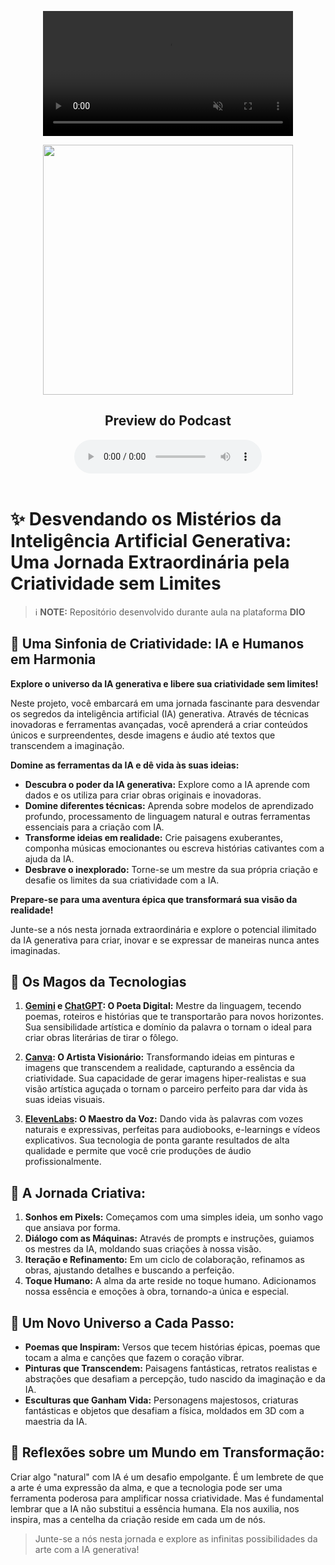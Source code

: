 <p align="center">
    <video src="/assets/video-ia.mp4" width="400" muted loop autoplay></video>
</p>

<p align="center">
    <image src="/assets/videoframe_1668.png" width="400"></video>
</p>


<h2 align="center">Preview do Podcast</h2>

<div align="center">
    <audio src="assets/audio.mp3" controls title="Podcast-IA"></audio>
</div>
<br>

# ✨ **Desvendando os Mistérios da Inteligência Artificial Generativa:** Uma Jornada Extraordinária pela Criatividade sem Limites

> ℹ️ **NOTE:** Repositório desenvolvido durante aula na plataforma **DIO**

## 📒 Uma Sinfonia de Criatividade: IA e Humanos em Harmonia

**Explore o universo da IA generativa e libere sua criatividade sem limites!**

Neste projeto, você embarcará em uma jornada fascinante para desvendar os segredos da inteligência artificial (IA) generativa. Através de técnicas inovadoras e ferramentas avançadas, você aprenderá a criar conteúdos únicos e surpreendentes, desde imagens e áudio até textos que transcendem a imaginação.

**Domine as ferramentas da IA e dê vida às suas ideias:**

* **Descubra o poder da IA generativa:** Explore como a IA aprende com dados e os utiliza para criar obras originais e inovadoras.
* **Domine diferentes técnicas:** Aprenda sobre modelos de aprendizado profundo, processamento de linguagem natural e outras ferramentas essenciais para a criação com IA.
* **Transforme ideias em realidade:** Crie paisagens exuberantes, componha músicas emocionantes ou escreva histórias cativantes com a ajuda da IA.
* **Desbrave o inexplorado:** Torne-se um mestre da sua própria criação e desafie os limites da sua criatividade com a IA.

**Prepare-se para uma aventura épica que transformará sua visão da realidade!**

Junte-se a nós nesta jornada extraordinária e explore o potencial ilimitado da IA generativa para criar, inovar e se expressar de maneiras nunca antes imaginadas.

## 🤖 Os Magos da Tecnologias

1. **[Gemini](https://gemini.google.com/) e [ChatGPT](https://chatgpt.com/): O Poeta Digital:** Mestre da linguagem, tecendo poemas, roteiros e histórias que te transportarão para novos horizontes. Sua sensibilidade artística e domínio da palavra o tornam o ideal para criar obras literárias de tirar o fôlego.

2. **[Canva](https://www.canva.com/design/): O Artista Visionário:** Transformando ideias em pinturas e imagens que transcendem a realidade, capturando a essência da criatividade. Sua capacidade de gerar imagens hiper-realistas e sua visão artística aguçada o tornam o parceiro perfeito para dar vida às suas ideias visuais.
  
3. **[ElevenLabs](https://elevenlabs.io/): O Maestro da Voz:** Dando vida às palavras com vozes naturais e expressivas, perfeitas para audiobooks, e-learnings e vídeos explicativos. Sua tecnologia de ponta garante resultados de alta qualidade e permite que você crie produções de áudio profissionalmente.

## 🧐 A Jornada Criativa:

1. **Sonhos em Pixels:** Começamos com uma simples ideia, um sonho vago que ansiava por forma.
2. **Diálogo com as Máquinas:** Através de prompts e instruções, guiamos os mestres da IA, moldando suas criações à nossa visão.
3. **Iteração e Refinamento:** Em um ciclo de colaboração, refinamos as obras, ajustando detalhes e buscando a perfeição.
4. **Toque Humano:** A alma da arte reside no toque humano. Adicionamos nossa essência e emoções à obra, tornando-a única e especial.

## 🚀 Um Novo Universo a Cada Passo:

* **Poemas que Inspiram:** Versos que tecem histórias épicas, poemas que tocam a alma e canções que fazem o coração vibrar.
* **Pinturas que Transcendem:** Paisagens fantásticas, retratos realistas e abstrações que desafiam a percepção, tudo nascido da imaginação e da IA.
* **Esculturas que Ganham Vida:** Personagens majestosos, criaturas fantásticas e objetos que desafiam a física, moldados em 3D com a maestria da IA.

## 💭 Reflexões sobre um Mundo em Transformação:

Criar algo "natural" com IA é um desafio empolgante. É um lembrete de que a arte é uma expressão da alma, e que a tecnologia pode ser uma ferramenta poderosa para amplificar nossa criatividade. Mas é fundamental lembrar que a IA não substitui a essência humana. Ela nos auxilia, nos inspira, mas a centelha da criação reside em cada um de nós.

> Junte-se a nós nesta jornada e explore as infinitas possibilidades da arte com a IA generativa!
